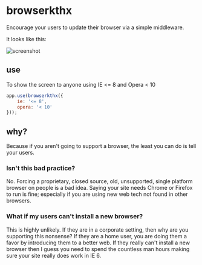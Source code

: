 # browserkthx

Encourage your users to update their browser via a simple middleware.

It looks like this:

![screenshot](http://f.cl.ly/items/3R0i351x0Z3R342D401y/browser-kthx.png)

## use

To show the screen to anyone using IE <= 8 and Opera < 10

```javascript
app.use(browserkthx({
    ie: '<= 8',
    opera: '< 10'
}));
```

## why?

Because if you aren't going to support a browser, the least you can do is tell your users.

### Isn't this bad practice?

No. Forcing a proprietary, closed source, old, unsupported, single platform browser on people is a bad idea. Saying your site needs Chrome or Firefox to run is fine; especially if you are using new web tech not found in other browsers.

### What if my users can't install a new browser?

This is highly unlikely. If they are in a corporate setting, then why are you supporting this nonsense? If they are a home user, you are doing them a favor by introducing them to a better web. If they really can't install a new browser then I guess you need to spend the countless man hours making sure your site really does work in IE 6.
